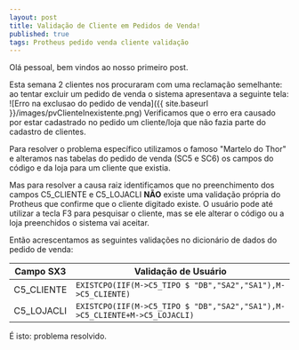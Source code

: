 ```yaml
---
layout: post
title: Validação de Cliente em Pedidos de Venda!
published: true
tags: Protheus pedido venda cliente validação
---
```


Olá pessoal, bem vindos ao nosso primeiro post.

Esta semana 2 clientes nos procuraram com uma reclamação semelhante: ao tentar excluir um pedido de venda o sistema apresentava a seguinte tela:
![Erro na exclusao do pedido de venda]({{ site.baseurl }}/images/pvClienteInexistente.png)
Verificamos que o erro era causado por estar cadastrado no pedido um cliente/loja que não fazia parte do cadastro de clientes.

Para resolver o problema específico utilizamos o famoso "Martelo do Thor" e alteramos nas tabelas do pedido de venda (SC5 e SC6) os campos do código e da loja para um cliente que existia. 

Mas para resolver a causa raiz identificamos que no preenchimento dos campos C5_CLIENTE e C5_LOJACLI **NÃO** existe uma validação própria do Protheus que confirme que o cliente digitado existe. O usuário pode até utilizar a tecla F3 para pesquisar o cliente, mas se ele alterar o código ou a loja preenchidos o sistema vai aceitar.

Então acrescentamos as seguintes validações no dicionário de dados do pedido de venda:

Campo SX3  | Validação de Usuário
---------  | --------------------
C5_CLIENTE | `EXISTCPO(IIF(M->C5_TIPO $ "DB","SA2","SA1"),M->C5_CLIENTE)`
C5_LOJACLI | `EXISTCPO(IIF(M->C5_TIPO $ "DB","SA2","SA1"),M->C5_CLIENTE+M->C5_LOJACLI)`

É isto: problema resolvido.